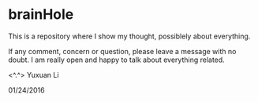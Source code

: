 # brainHole

This is a repository  where I show my thought, possiblely about everything.

If any comment, concern or question, please leave a message with no doubt. I am really open and happy to talk about everything related.

<^.^>
Yuxuan Li

01/24/2016
